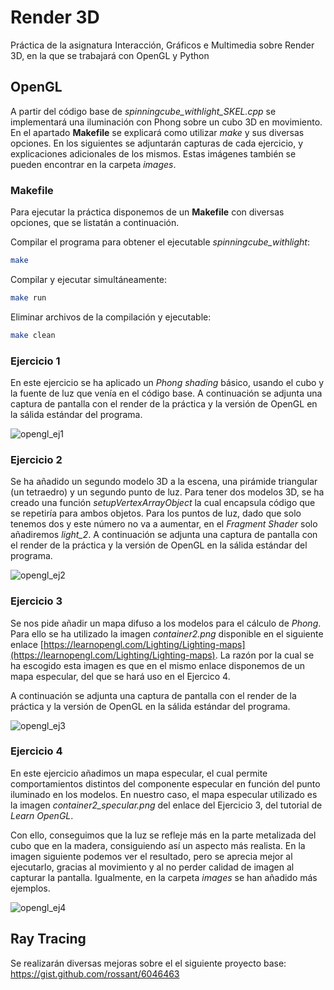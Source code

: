 # Render 3D

Práctica de la asignatura Interacción, Gráficos e Multimedia sobre Render 3D, en la que  se trabajará con OpenGL y Python

## OpenGL

A partir del código base de _spinningcube_withlight_SKEL.cpp_ se implementará una iluminación con Phong sobre un cubo 3D en movimiento. En el apartado **Makefile** se explicará como utilizar _make_ y sus diversas opciones. En los siguientes se adjuntarán capturas de cada ejercicio, y explicaciones adicionales de los mismos. Estas imágenes también se pueden encontrar en la carpeta _images_.

### Makefile

Para ejecutar la práctica disponemos de un **Makefile** con diversas opciones, que se listatán a continuación.

Compilar el programa para obtener el ejecutable  _spinningcube_withlight_:
```sh
make
```

Compilar y ejecutar simultáneamente:
```sh
make run
```

Eliminar archivos de la compilación y ejecutable:
```sh
make clean
```

### Ejercicio 1

En este ejercicio se ha aplicado un _Phong shading_ básico, usando el cubo y la fuente de luz que venía en el código base. A continuación se adjunta una captura de pantalla con el render de la práctica y la versión de OpenGL en la sálida estándar del programa.

![opengl_ej1](https://github.com/agr17/igm-render-3d/assets/78569753/e3c41baa-656d-4a78-a449-7f999861557d)

### Ejercicio 2

Se ha añadido un segundo modelo 3D a la escena, una pirámide triangular (un tetraedro) y un segundo punto de luz. Para tener dos modelos 3D, se ha creado una función _setupVertexArrayObject_ la cual encapsula código que se repetiría para ambos objetos. Para los puntos de luz, dado que solo tenemos dos y este número no va a aumentar, en el _Fragment Shader_ solo añadiremos _light_2_. A continuación se adjunta una captura de pantalla con el render de la práctica y la versión de OpenGL en la sálida estándar del programa. 

![opengl_ej2](https://github.com/agr17/igm-render-3d/assets/78569753/7748e415-0acc-4dc8-98f6-870799d2a6e3)

### Ejercicio 3

Se nos pide añadir un mapa difuso a los modelos para el cálculo de _Phong_. Para ello se ha utilizado la imagen _container2.png_ disponible en el siguiente enlace [https://learnopengl.com/Lighting/Lighting-maps](https://learnopengl.com/Lighting/Lighting-maps). La razón por la cual se ha escogido esta imagen es que en el mismo enlace disponemos de un mapa especular, del que se hará uso en el Ejercico 4.

A continuación se adjunta una captura de pantalla con el render de la práctica y la versión de OpenGL en la sálida estándar del programa. 

![opengl_ej3](https://github.com/agr17/igm-render-3d/assets/78569753/9f57f0f1-f73e-4e11-8d26-9daf4772e846)

### Ejercicio 4

En este ejercicio añadimos un mapa especular, el cual permite comportamientos distintos del componente especular en función del punto iluminado en los modelos. En nuestro caso, el mapa especular utilizado es la imagen _container2_specular.png_ del enlace del Ejercicio 3, del tutorial de _Learn OpenGL_.

Con ello, conseguimos que la luz se refleje más en la parte metalizada del cubo que en la madera, consiguiendo así un aspecto más realista. En la imagen siguiente podemos ver el resultado, pero se aprecia mejor al ejecutarlo, gracias al movimiento y al no perder calidad de imagen al capturar la pantalla. Igualmente, en la carpeta _images_ se han añadido más ejemplos.

![opengl_ej4](https://github.com/agr17/igm-render-3d/assets/78569753/0fcfa370-2034-4034-8b5c-2112ceaa7c0f)


## Ray Tracing

Se realizarán diversas mejoras sobre el el siguiente proyecto base: https://gist.github.com/rossant/6046463
